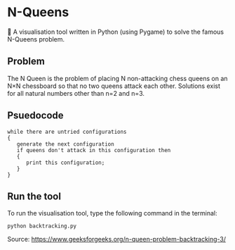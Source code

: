 # N-Queens
👑 A visualisation tool written in Python (using Pygame) to solve the famous N-Queens problem.

## Problem
The N Queen is the problem of placing N non-attacking chess queens on an N×N chessboard so that no two queens attack each other. 
Solutions exist for all natural numbers other than n=2 and n=3.

## Psuedocode
```
while there are untried configurations
{
   generate the next configuration
   if queens don't attack in this configuration then
   {
      print this configuration;
   }
}
```

## Run the tool
To run the visualisation tool, type the following command in the terminal:
```
python backtracking.py
```

Source: https://www.geeksforgeeks.org/n-queen-problem-backtracking-3/

